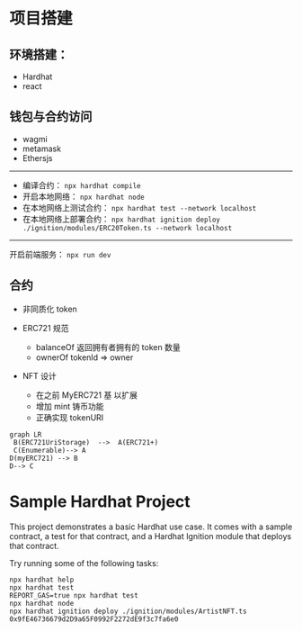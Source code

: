 # 项目搭建

## 环境搭建：

- Hardhat
- react

## 钱包与合约访问

- wagmi
- metamask
- Ethersjs

---

- 编译合约：
  `npx hardhat compile`
- 开启本地网络：
  `npx hardhat node`
- 在本地网络上测试合约：
  `npx hardhat test --network localhost`
- 在本地网络上部署合约：
  `npx hardhat ignition deploy ./ignition/modules/ERC20Token.ts --network localhost`

---

开启前端服务：
`npx run dev`

## 合约

- 非同质化 token
- ERC721 规范

  - balanceOf 返回拥有者拥有的 token 数量
  - ownerOf tokenId => owner

- NFT 设计

  - 在之前 MyERC721 基
    以扩展
  - 增加 mint 铸币功能
  - 正确实现 tokenURI

```mermaid
graph LR
 B(ERC721UriStorage)  -->  A(ERC721+)
 C(Enumerable)--> A
D(myERC721) --> B
D--> C
```

# Sample Hardhat Project

This project demonstrates a basic Hardhat use case. It comes with a sample contract, a test for that contract, and a Hardhat Ignition module that deploys that contract.

Try running some of the following tasks:

```shell
npx hardhat help
npx hardhat test
REPORT_GAS=true npx hardhat test
npx hardhat node
npx hardhat ignition deploy ./ignition/modules/ArtistNFT.ts
0x9fE46736679d2D9a65F0992F2272dE9f3c7fa6e0
```
